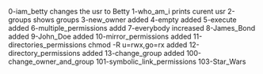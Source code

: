 0-iam_betty changes the usr to Betty
1-who_am_i prints curent usr
2-groups shows groups
3-new_owner added
4-empty added
5-execute added
6-multiple_permissions addd
7-everybody increased
8-James_Bond added
9-John_Doe added
10-mirror_permissions added
11-directories_permissions
chmod -R u=rwx,go=rx added
12-directory_permissions added
13-change_group added
100-change_owner_and_group
101-symbolic_link_permissions
103-Star_Wars
